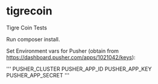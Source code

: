 # tigrecoin
Tigre Coin Tests

Run composer install.

Set Environment vars for Pusher (obtain from https://dashboard.pusher.com/apps/1021042/keys):

'''
PUSHER_CLUSTER
PUSHER_APP_ID
PUSHER_APP_KEY
PUSHER_APP_SECRET
'''